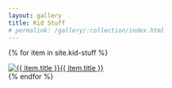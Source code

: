 ```yaml
---
layout: gallery
title: Kid Stuff
# permalink: /gallery/:collection/index.html
---
```


{% for item in site.kid-stuff %}
  <div class="gallery">
    <a href="{{ item.url }}"><img src="{{ item.image_path }}" alt="{{ item.title }}">{{ item.title }}</a>
  </div>
{% endfor %}